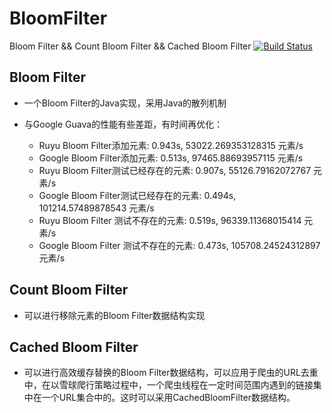 # BloomFilter
Bloom Filter &amp;&amp; Count Bloom Filter &amp;&amp; Cached Bloom Filter
[![Build Status](https://travis-ci.org/letcheng/BloomFilter.svg?branch=master)](https://travis-ci.org/letcheng/BloomFilter)

## Bloom Filter

- 一个Bloom Filter的Java实现，采用Java的散列机制

- 与Google Guava的性能有些差距，有时间再优化：

  + Ruyu Bloom Filter添加元素: 0.943s, 53022.269353128315 元素/s
  + Google Bloom Filter添加元素: 0.513s, 97465.88693957115 元素/s
  + Ruyu Bloom Filter测试已经存在的元素: 0.907s, 55126.79162072767 元素/s
  + Google Bloom Filter测试已经存在的元素: 0.494s, 101214.57489878543 元素/s
  + Ruyu Bloom Filter 测试不存在的元素: 0.519s, 96339.11368015414 元素/s
  + Google Bloom Filter 测试不存在的元素: 0.473s, 105708.24524312897 元素/s


## Count Bloom Filter

- 可以进行移除元素的Bloom Filter数据结构实现

## Cached Bloom Filter

- 可以进行高效缓存替换的Bloom Filter数据结构，可以应用于爬虫的URL去重中，在以雪球爬行策略过程中，一个爬虫线程在一定时间范围内遇到的链接集中在一个URL集合中的。这时可以采用CachedBloomFilter数据结构。
